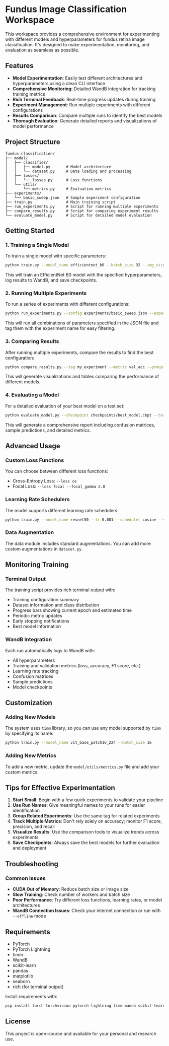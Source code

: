 # Fundus Image Classification Workspace

This workspace provides a comprehensive environment for experimenting with different models and hyperparameters for fundus retina image classification. It's designed to make experimentation, monitoring, and evaluation as seamless as possible.

## Features

- **Model Experimentation**: Easily test different architectures and hyperparameters using a clean CLI interface
- **Comprehensive Monitoring**: Detailed WandB integration for tracking training metrics
- **Rich Terminal Feedback**: Real-time progress updates during training
- **Experiment Management**: Run multiple experiments with different configurations
- **Results Comparison**: Compare multiple runs to identify the best models
- **Thorough Evaluation**: Generate detailed reports and visualizations of model performance

## Project Structure

```
fundus-classification/
├── model/
│   ├── classifier/
│   │   ├── model.py       # Model architecture
│   │   └── dataset.py     # Data loading and processing
│   ├── losses/
│   │   └── losses.py      # Loss functions
│   └── utils/
│       └── metrics.py     # Evaluation metrics
├── experiments/
│   └── basic_sweep.json   # Sample experiment configuration
├── train.py               # Main training script
├── run_experiments.py     # Script for running multiple experiments
├── compare_results.py     # Script for comparing experiment results
└── evaluate_model.py      # Script for detailed model evaluation
```

## Getting Started

### 1. Training a Single Model

To train a single model with specific parameters:

```bash
python train.py --model_name efficientnet_b0 --batch_size 32 --img_size 224 --lr 0.001 --loss focal
```

This will train an EfficientNet B0 model with the specified hyperparameters, log results to WandB, and save checkpoints.

### 2. Running Multiple Experiments

To run a series of experiments with different configurations:

```bash
python run_experiments.py --config experiments/basic_sweep.json --experiment_name my_experiment
```

This will run all combinations of parameters specified in the JSON file and tag them with the experiment name for easy filtering.

### 3. Comparing Results

After running multiple experiments, compare the results to find the best configuration:

```bash
python compare_results.py --tag my_experiment --metric val_acc --group-by model_name
```

This will generate visualizations and tables comparing the performance of different models.

### 4. Evaluating a Model

For a detailed evaluation of your best model on a test set:

```bash
python evaluate_model.py --checkpoint checkpoints/best_model.ckpt --test_dir path/to/test_data --output_dir evaluation_results
```

This will generate a comprehensive report including confusion matrices, sample predictions, and detailed metrics.

## Advanced Usage

### Custom Loss Functions

You can choose between different loss functions:

- Cross-Entropy Loss: `--loss ce`
- Focal Loss: `--loss focal --focal_gamma 2.0`

### Learning Rate Schedulers

The model supports different learning rate schedulers:

```bash
python train.py --model_name resnet50 --lr 0.001 --scheduler cosine --scheduler_params '{"T_max": 10, "eta_min": 1e-6}'
```

### Data Augmentation

The data module includes standard augmentations. You can add more custom augmentations in `dataset.py`.

## Monitoring Training

### Terminal Output

The training script provides rich terminal output with:
- Training configuration summary
- Dataset information and class distribution
- Progress bars showing current epoch and estimated time
- Periodic metric updates
- Early stopping notifications
- Best model information

### WandB Integration

Each run automatically logs to WandB with:
- All hyperparameters
- Training and validation metrics (loss, accuracy, F1 score, etc.)
- Learning rate tracking
- Confusion matrices
- Sample predictions
- Model checkpoints

## Customization

### Adding New Models

The system uses `timm` library, so you can use any model supported by `timm` by specifying its name:

```bash
python train.py --model_name vit_base_patch16_224 --batch_size 16
```

### Adding New Metrics

To add a new metric, update the `model/utils/metrics.py` file and add your custom metrics.

## Tips for Effective Experimentation

1. **Start Small**: Begin with a few quick experiments to validate your pipeline
2. **Use Run Names**: Give meaningful names to your runs for easier identification
3. **Group Related Experiments**: Use the same tag for related experiments
4. **Track Multiple Metrics**: Don't rely solely on accuracy; monitor F1 score, precision, and recall
5. **Visualize Results**: Use the comparison tools to visualize trends across experiments
6. **Save Checkpoints**: Always save the best models for further evaluation and deployment

## Troubleshooting

### Common Issues

- **CUDA Out of Memory**: Reduce batch size or image size
- **Slow Training**: Check number of workers and batch size
- **Poor Performance**: Try different loss functions, learning rates, or model architectures
- **WandB Connection Issues**: Check your internet connection or run with `--offline` mode

## Requirements

- PyTorch
- PyTorch Lightning
- timm
- WandB
- scikit-learn
- pandas
- matplotlib
- seaborn
- rich (for terminal output)

Install requirements with:

```bash
pip install torch torchvision pytorch-lightning timm wandb scikit-learn pandas matplotlib seaborn rich
```

## License

This project is open-source and available for your personal and research use.